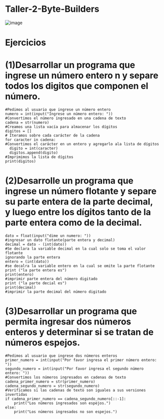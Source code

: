 # Taller-2-Byte-Builders
![image](https://user-images.githubusercontent.com/124606636/225486236-e4618eec-16f2-465f-b317-142d70c5942e.png)
# Ejercicios
# (1)Desarrollar un programa que ingrese un número entero n y separe todos los digitos que componen el número.
    #Pedimos al usuario que ingrese un número entero
    numero = int(input("Ingrese un número entero: "))
    #Convertimos el número ingresado en una cadena de texto
    cadena = str(numero)
    #Creamos una lista vacía para almacenar los dígitos
    digitos = []
    # Iteramos sobre cada carácter de la cadena
    for caracter in cadena:
    #Convertimos el carácter en un entero y agregarlo ala lista de dígitos
      digito = int(caracter)
      digitos.append(digito)
    #Imprimimos la lista de dígitos
    print(digitos)
# (2)Desarrolle un programa que ingrese un número flotante y separe su parte entera de la parte decimal, y luego entre los dígitos tanto de la parte entera como de la decimal.
   
    dato = float(input("dime un numero: "))
    #ingresar un dato flotante(parte entera y decimal)
    decimal = dato - (int(dato)) 
    #Se declara la variable decimal en la cual solo se toma el valor flotante
    ignorando la parte entera
    entero = (int(dato))
    #se decalra la variable entero en la cual se omite la parte flotante  
    print ("la parte entera es")
    print(entero)
    #imprimir parte entera del número digitado
    print ("la parte decial es")
    print(decimal)
    #imprimir la parte decimal del número digitado
# (3)Desarrollar un programa que permita ingresar dos números enteros y determinar si se tratan de números espejos.
    #Pedimos al usuario que ingrese dos números enteros
    primer_numero = int(input("Por favor ingresa el primer número entero: "))
    segundo_numero = int(input("Por favor ingresa el segundo número entero: "))
    #Convertimos los números ingresados en cadenas de texto
    cadena_primer_numero = str(primer_numero)
    cadena_segundo_numero = str(segundo_numero)
    #Verificamos si las cadenas de texto son iguales a sus versiones invertidas
    if cadena_primer_numero == cadena_segundo_numero[::-1]:
        print("Los números ingresados son espejos.")
    else:
        print("Los números ingresados no son espejos.")



    



   
